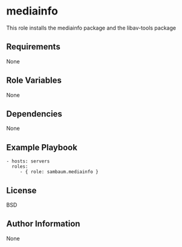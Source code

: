 mediainfo
=========

This role installs the mediainfo package and the libav-tools package

Requirements
------------

None

Role Variables
--------------

None

Dependencies
------------

None

Example Playbook
----------------

    - hosts: servers
      roles:
         - { role: sambaum.mediainfo }

License
-------

BSD

Author Information
------------------

None

